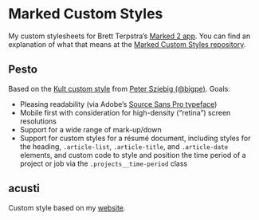 Marked Custom Styles
====================

My custom stylesheets for Brett Terpstra’s [Marked 2 app][marked]. You can find an explanation of what that means at the [Marked Custom Styles repository][customstylesrepo].

Pesto
-----

Based on the [Kult custom style][kult] from [Peter Sziebig (@bigpe)][bigpe]. Goals:

- Pleasing readability (via Adobe’s [Source Sans Pro typeface][sourcesans])
- Mobile first with consideration for high-density (“retina”) screen resolutions
- Support for a wide range of mark-up/down
- Support for custom styles for a résumé document, including styles for the heading, `.article-list`, `.article-title`, and `.article-date` elements, and custom code to style and position the time period of a project or job via the `.projects__time-period` class

acusti
------

Custom style based on my [website][acusti].

[marked]: http://marked2app.com/
[customstylesrepo]: https://github.com/ttscoff/MarkedCustomStyles
[kult]: https://github.com/ttscoff/MarkedCustomStyles/blob/master/kult.css
[bigpe]: https://twitter.com/bigpe
[sourcesans]: https://github.com/adobe/source-sans-pro
[acusti]: http://www.acusti.ca
